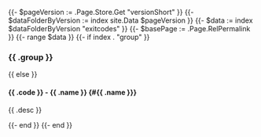 {{- $pageVersion := .Page.Store.Get "versionShort" }}
{{- $dataFolderByVersion := index site.Data $pageVersion }}
{{- $data := index $dataFolderByVersion "exitcodes" }}
{{- $basePage := .Page.RelPermalink }}
{{- range $data }}
{{- if index . "group" }}

### {{ .group }}

{{ else }}
<a name="{{ .code }}" id="{{ .code }}"></a>

#### {{ .code }} - {{ .name }} {#{{ .name }}}

<p>{{ .desc }}</p>
{{- end }}
{{- end }}
